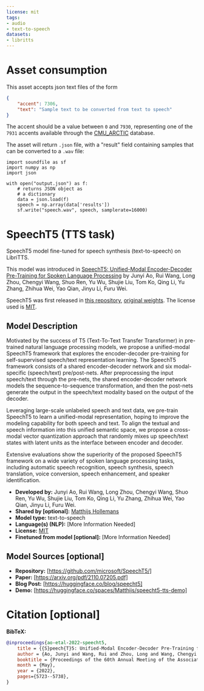 ```yaml
---
license: mit
tags:
- audio
- text-to-speech
datasets:
- libritts
---
```


#  Asset consumption

This asset accepts json text files of the form
```json
{
    "accent": 7306,
    "text": "Sample text to be converted from text to speech"
}
```
The accent should be a value between `0` and `7930`, representing one of the `7931` accents available through the [CMU_ARCTIC](http://www.festvox.org/cmu_arctic/) database.

The asset will return `.json` file, with a "result" field containing samples that can be converted to a `.wav` file:
```
import soundfile as sf
import numpy as np
import json

with open("output.json") as f:  
    # returns JSON object as 
    # a dictionary
    data = json.load(f)
    speech = np.array(data['results'])
    sf.write("speech.wav", speech, samplerate=16000)
```

# SpeechT5 (TTS task)

SpeechT5 model fine-tuned for speech synthesis (text-to-speech) on LibriTTS.

This model was introduced in [SpeechT5: Unified-Modal Encoder-Decoder Pre-Training for Spoken Language Processing](https://arxiv.org/abs/2110.07205) by Junyi Ao, Rui Wang, Long Zhou, Chengyi Wang, Shuo Ren, Yu Wu, Shujie Liu, Tom Ko, Qing Li, Yu Zhang, Zhihua Wei, Yao Qian, Jinyu Li, Furu Wei.

SpeechT5 was first released in [this repository](https://github.com/microsoft/SpeechT5/), [original weights](https://huggingface.co/mechanicalsea/speecht5-tts). The license used is [MIT](https://github.com/microsoft/SpeechT5/blob/main/LICENSE).



## Model Description

Motivated by the success of T5 (Text-To-Text Transfer Transformer) in pre-trained natural language processing models, we propose a unified-modal SpeechT5 framework that explores the encoder-decoder pre-training for self-supervised speech/text representation learning. The SpeechT5 framework consists of a shared encoder-decoder network and six modal-specific (speech/text) pre/post-nets. After preprocessing the input speech/text through the pre-nets, the shared encoder-decoder network models the sequence-to-sequence transformation, and then the post-nets generate the output in the speech/text modality based on the output of the decoder.

Leveraging large-scale unlabeled speech and text data, we pre-train SpeechT5 to learn a unified-modal representation, hoping to improve the modeling capability for both speech and text. To align the textual and speech information into this unified semantic space, we propose a cross-modal vector quantization approach that randomly mixes up speech/text states with latent units as the interface between encoder and decoder.

Extensive evaluations show the superiority of the proposed SpeechT5 framework on a wide variety of spoken language processing tasks, including automatic speech recognition, speech synthesis, speech translation, voice conversion, speech enhancement, and speaker identification.

- **Developed by:** Junyi Ao, Rui Wang, Long Zhou, Chengyi Wang, Shuo Ren, Yu Wu, Shujie Liu, Tom Ko, Qing Li, Yu Zhang, Zhihua Wei, Yao Qian, Jinyu Li, Furu Wei.
- **Shared by [optional]:** [Matthijs Hollemans](https://huggingface.co/Matthijs)
- **Model type:** text-to-speech
- **Language(s) (NLP):** [More Information Needed]
- **License:** [MIT](https://github.com/microsoft/SpeechT5/blob/main/LICENSE)
- **Finetuned from model [optional]:** [More Information Needed]


## Model Sources [optional]

<!-- Provide the basic links for the model. -->

- **Repository:** [https://github.com/microsoft/SpeechT5/]
- **Paper:** [https://arxiv.org/pdf/2110.07205.pdf]
- **Blog Post:** [https://huggingface.co/blog/speecht5]
- **Demo:** [https://huggingface.co/spaces/Matthijs/speecht5-tts-demo]


# Citation [optional]

<!-- If there is a paper or blog post introducing the model, the APA and Bibtex information for that should go in this section. -->

**BibTeX:**

```bibtex
@inproceedings{ao-etal-2022-speecht5,
    title = {{S}peech{T}5: Unified-Modal Encoder-Decoder Pre-Training for Spoken Language Processing},
    author = {Ao, Junyi and Wang, Rui and Zhou, Long and Wang, Chengyi and Ren, Shuo and Wu, Yu and Liu, Shujie and Ko, Tom and Li, Qing and Zhang, Yu and Wei, Zhihua and Qian, Yao and Li, Jinyu and Wei, Furu},
    booktitle = {Proceedings of the 60th Annual Meeting of the Association for Computational Linguistics (Volume 1: Long Papers)},
    month = {May},
    year = {2022},
    pages={5723--5738},
}
```
